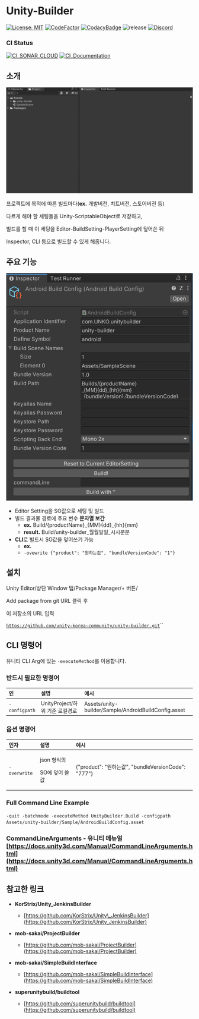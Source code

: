 # Unity-Builder

[![License: MIT](https://img.shields.io/badge/License-MIT-yellow.svg)](https://opensource.org/licenses/MIT)
[![CodeFactor](https://www.codefactor.io/repository/github/unity-korea-community/unity-builder/badge/master)](https://www.codefactor.io/repository/github/unity-korea-community/unity-builder/overview/master)
[![CodacyBadge](https://api.codacy.com/project/badge/Grade/b660c22a8710466cb44271b33b8fc92d)](https://app.codacy.com/gh/unity-korea-community/unity-builder?utm_source=github.com&utm_medium=referral&utm_content=unity-korea-community/unity-builder&utm_campaign=Badge_Grade_Settings)
![release](https://img.shields.io/github/v/release/unity-korea-community/unity-builder)
[![Discord](https://img.shields.io/discord/591914197219016707.svg?label=&logo=discord&logoColor=ffffff&color=7389D8&labelColor=6A7EC2)](https://discord.gg/FKXA2yzR)

### CI Status

[![CI_SONAR_CLOUD](https://github.com/unity-korea-community/unity-builder/actions/workflows/sonarcloud-analysis.yml/badge.svg?branch=workspace)](https://github.com/unity-korea-community/unity-builder/actions/workflows/sonarcloud-analysis.yml)
[![CI_Documentation](https://github.com/unity-korea-community/unity-builder/actions/workflows/documentation.yml/badge.svg)](https://github.com/unity-korea-community/unity-builder/actions/workflows/documentation.yml)

## 소개

![](.gitbook/assets/unity-builder%20%281%29.gif)

프로젝트에 목적에 따른 빌드마다\(**ex.** 개발버전, 치트버전, 스토어버전 등\)

다르게 해야 할 세팅들을 Unity-ScriptableObject로 저장하고,

빌드를 할 때 이 세팅을 Editor-BuildSetting-PlayerSetting에 덮어쓴 뒤

Inspector, CLI 등으로 빌드할 수 있게 해줍니다.

## 주요 기능

![](.gitbook/assets/image%20%283%29%20%281%29.png)

* Editor Setting을 SO값으로 세팅 및 빌드
* 빌드 결과물 경로에 주요 변수 **문자열 보간**
  * **ex.** Build/{productName}\_{MM}{dd}\_{hh}{mm}
  * **result.** Build/unity-builder\_월월일일\_시시분분
* **CLI**로 빌드시 SO값을 덮어쓰기 가능
  * **ex.** 
  * `-ovewrite {"product": "원하는값", "bundleVersionCode": "1"}`

## 설치

Unity Editor/상단 Window 탭/Package Manager/+ 버튼/

Add package from git URL 클릭 후

이 저장소의 URL 입력

[`https://github.com/unity-korea-community/unity-builder.git`](https://github.com/unity-korea-community/unity-builder.git)\`\`

## CLI 명령어

유니티 CLI Arg에 있는 `-executeMethod`를 이용합니다.

### 반드시 필요한 명령어

| 인 | 설명 | 예시 |
| :--- | :--- | :--- |
| `-configpath` |  UnityProject/하위 기준 로컬경로 | Assets/unity-builder/Sample/AndroidBuildConfig.asset |

### 옵션 명령어

<table>
  <thead>
    <tr>
      <th style="text-align:left">&#xC778;&#xC790;</th>
      <th style="text-align:left">&#xC124;&#xBA85;</th>
      <th style="text-align:left">&#xC608;&#xC2DC;</th>
    </tr>
  </thead>
  <tbody>
    <tr>
      <td style="text-align:left"><code>-overwrite</code>
      </td>
      <td style="text-align:left">
        <p>json &#xD615;&#xC2DD;&#xC758;</p>
        <p>SO&#xC5D0; &#xB36E;&#xC5B4; &#xC4F8; &#xAC12;</p>
      </td>
      <td style="text-align:left">{&quot;product&quot;: &quot;&#xC6D0;&#xD558;&#xB294;&#xAC12;&quot;, &quot;bundleVersionCode&quot;:
        &quot;777&quot;}</td>
    </tr>
  </tbody>
</table>

### Full Command Line Example

`-quit -batchmode -executeMethod UnityBuilder.Build -configpath Assets/unity-builder/Sample/AndroidBuildConfig.asset`

### CommandLineArguments - 유니티 메뉴얼 [https://docs.unity3d.com/Manual/CommandLineArguments.html](https://docs.unity3d.com/Manual/CommandLineArguments.html)

## 참고한 링크

* **KorStrix/Unity\_JenkinsBuilder**
  * [https://github.com/KorStrix/Unity\_JenkinsBuilder](https://github.com/KorStrix/Unity_JenkinsBuilder) 
* **mob-sakai/ProjectBuilder**
  * [https://github.com/mob-sakai/ProjectBuilder](https://github.com/mob-sakai/ProjectBuilder) 
* **mob-sakai/SimpleBuildInterface**

  * [https://github.com/mob-sakai/SimpleBuildInterface](https://github.com/mob-sakai/SimpleBuildInterface)

* **superunitybuild/buildtool**
  * [https://github.com/superunitybuild/buildtool](https://github.com/superunitybuild/buildtool)  



